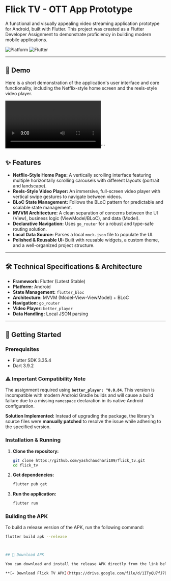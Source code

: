 # Flick TV - OTT App Prototype

A functional and visually appealing video streaming application prototype for Android, built with Flutter. This project was created as a Flutter Developer Assignment to demonstrate proficiency in building modern mobile applications.

![Platform](https://img.shields.io/badge/Platform-Android-green.svg)
![Flutter](https://img.shields.io/badge/Flutter-3.x-blue.svg)

---

## 🎥 Demo

Here is a short demonstration of the application's user interface and core functionality, including the Netflix-style home screen and the reels-style video player.

![App Demo Video](https://raw.githubusercontent.com/yashchaudahri109/flick_tv/main/assets/flick_tv_demo.mp4)```


## ✨ Features

*   **Netflix-Style Home Page:** A vertically scrolling interface featuring multiple horizontally scrolling carousels with different layouts (portrait and landscape).
*   **Reels-Style Video Player:** An immersive, full-screen video player with vertical swipe gestures to navigate between videos.
*   **BLoC State Management:** Follows the BLoC pattern for predictable and scalable state management.
*   **MVVM Architecture:** A clean separation of concerns between the UI (View), business logic (ViewModel/BLoC), and data (Model).
*   **Declarative Navigation:** Uses `go_router` for a robust and type-safe routing solution.
*   **Local Data Source:** Parses a local `mock.json` file to populate the UI.
*   **Polished & Reusable UI:** Built with reusable widgets, a custom theme, and a well-organized project structure.

---

## 🛠️ Technical Specifications & Architecture

*   **Framework:** Flutter (Latest Stable)
*   **Platform:** Android
*   **State Management:** `flutter_bloc`
*   **Architecture:** MVVM (Model-View-ViewModel) + BLoC
*   **Navigation:** `go_router`
*   **Video Player:** `better_player`
*   **Data Handling:** Local JSON parsing


---

## 🚀 Getting Started

### Prerequisites

*   Flutter SDK 3.35.4
*   Dart 3.9.2

### ⚠️ Important Compatibility Note

The assignment required using **`better_player: ^0.0.84`**. This version is incompatible with modern Android Gradle builds and will cause a build failure due to a missing `namespace` declaration in its native Android configuration.

**Solution Implemented:** Instead of upgrading the package, the library's source files were **manually patched** to resolve the issue while adhering to the specified version.

### Installation & Running

1.  **Clone the repository:**
    ```bash
    git clone https://github.com/yashchaudhari109/flick_tv.git
    cd flick_tv
    ```

2.  **Get dependencies:**
    ```bash
    flutter pub get
    ```

3.  **Run the application:**
    ```bash
    flutter run
    ```

### Building the APK

To build a release version of the APK, run the following command:

```bash
flutter build apk --release



## 📲 Download APK

You can download and install the release APK directly from the link below.

**[➡️ Download Flick TV APK](https://drive.google.com/file/d/1ITyQU7fJ7DD_3mdPUkQU7p29fEPk_nYs/view?usp=sharing)**
